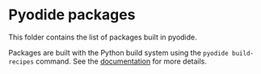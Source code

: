 # Pyodide packages

This folder contains the list of packages built in pyodide.

Packages are built with the Python build system
using the `pyodide build-recipes` command.
See the [documentation](https://pyodide.org/en/stable/development/new-packages.html) for more details.
